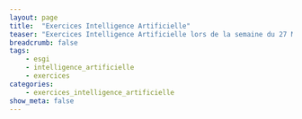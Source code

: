 ```yaml
---
layout: page
title:  "Exercices Intelligence Artificielle"
teaser: "Exercices Intelligence Artificielle lors de la semaine du 27 Mars 2017"
breadcrumb: false
tags:
    - esgi
    - intelligence_artificielle
    - exercices
categories:
    - exercices_intelligence_artificielle
show_meta: false
---
```

